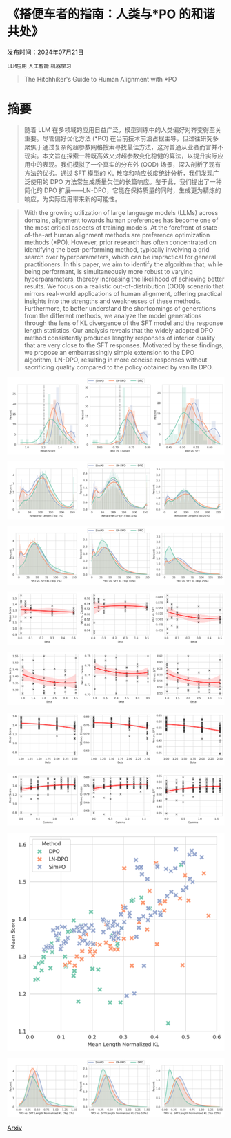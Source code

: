 # 《搭便车者的指南：人类与*PO 的和谐共处》

发布时间：2024年07月21日

`LLM应用` `人工智能` `机器学习`

> The Hitchhiker's Guide to Human Alignment with *PO

# 摘要

> 随着 LLM 在多领域的应用日益广泛，模型训练中的人类偏好对齐变得至关重要。尽管偏好优化方法 (*PO) 在当前技术前沿占据主导，但过往研究多聚焦于通过复杂的超参数网格搜索寻找最佳方法，这对普通从业者而言并不现实。本文旨在探索一种既高效又对超参数变化稳健的算法，以提升实际应用中的表现。我们模拟了一个真实的分布外 (OOD) 场景，深入剖析了现有方法的优劣。通过 SFT 模型的 KL 散度和响应长度统计分析，我们发现广泛使用的 DPO 方法常生成质量欠佳的长篇响应。鉴于此，我们提出了一种简化的 DPO 扩展——LN-DPO，它能在保持质量的同时，生成更为精炼的响应，为实际应用带来新的可能性。

> With the growing utilization of large language models (LLMs) across domains, alignment towards human preferences has become one of the most critical aspects of training models. At the forefront of state-of-the-art human alignment methods are preference optimization methods (*PO). However, prior research has often concentrated on identifying the best-performing method, typically involving a grid search over hyperparameters, which can be impractical for general practitioners. In this paper, we aim to identify the algorithm that, while being performant, is simultaneously more robust to varying hyperparameters, thereby increasing the likelihood of achieving better results. We focus on a realistic out-of-distribution (OOD) scenario that mirrors real-world applications of human alignment, offering practical insights into the strengths and weaknesses of these methods. Furthermore, to better understand the shortcomings of generations from the different methods, we analyze the model generations through the lens of KL divergence of the SFT model and the response length statistics. Our analysis reveals that the widely adopted DPO method consistently produces lengthy responses of inferior quality that are very close to the SFT responses. Motivated by these findings, we propose an embarrassingly simple extension to the DPO algorithm, LN-DPO, resulting in more concise responses without sacrificing quality compared to the policy obtained by vanilla DPO.

![《搭便车者的指南：人类与*PO 的和谐共处》](../../../paper_images/2407.15229/performance_hist.png)

![《搭便车者的指南：人类与*PO 的和谐共处》](../../../paper_images/2407.15229/response_length_dist.png)

![《搭便车者的指南：人类与*PO 的和谐共处》](../../../paper_images/2407.15229/kl_dist.png)

![《搭便车者的指南：人类与*PO 的和谐共处》](../../../paper_images/2407.15229/dpo_beta.png)

![《搭便车者的指南：人类与*PO 的和谐共处》](../../../paper_images/2407.15229/dpo_ln_beta.png)

![《搭便车者的指南：人类与*PO 的和谐共处》](../../../paper_images/2407.15229/simpo_beta.png)

![《搭便车者的指南：人类与*PO 的和谐共处》](../../../paper_images/2407.15229/simpo_gamma.png)

![《搭便车者的指南：人类与*PO 的和谐共处》](../../../paper_images/2407.15229/kl_vs_score.png)

![《搭便车者的指南：人类与*PO 的和谐共处》](../../../paper_images/2407.15229/norm_kl_dist.png)

[Arxiv](https://arxiv.org/abs/2407.15229)